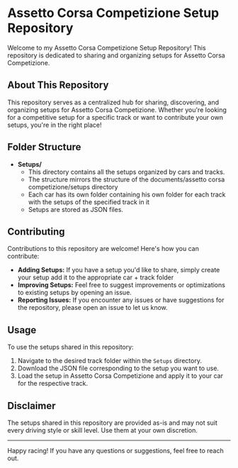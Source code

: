 # Assetto Corsa Competizione Setup Repository

Welcome to my Assetto Corsa Competizione Setup Repository! This repository is dedicated to sharing and organizing setups for Assetto Corsa Competizione.

## About This Repository

This repository serves as a centralized hub for sharing, discovering, and organizing setups for Assetto Corsa Competizione. Whether you're looking for a competitive setup for a specific track or want to contribute your own setups, you're in the right place!

## Folder Structure

- **Setups/**
  - This directory contains all the setups organized by cars and tracks.
  - The structure mirrors the structure of the documents/assetto corsa competizione/setups directory
  - Each car has its own folder containing his own folder for each track with the setups of the specified track in it
  - Setups are stored as JSON files.

## Contributing

Contributions to this repository are welcome! Here's how you can contribute:

- **Adding Setups:** If you have a setup you'd like to share, simply create your setup add it to the appropriate car + track folder
- **Improving Setups:** Feel free to suggest improvements or optimizations to existing setups by opening an issue.
- **Reporting Issues:** If you encounter any issues or have suggestions for the repository, please open an issue to let us know.

## Usage

To use the setups shared in this repository:

1. Navigate to the desired track folder within the `Setups` directory.
2. Download the JSON file corresponding to the setup you want to use.
3. Load the setup in Assetto Corsa Competizione and apply it to your car for the respective track.

## Disclaimer

The setups shared in this repository are provided as-is and may not suit every driving style or skill level. Use them at your own discretion.

---

Happy racing! If you have any questions or suggestions, feel free to reach out.
